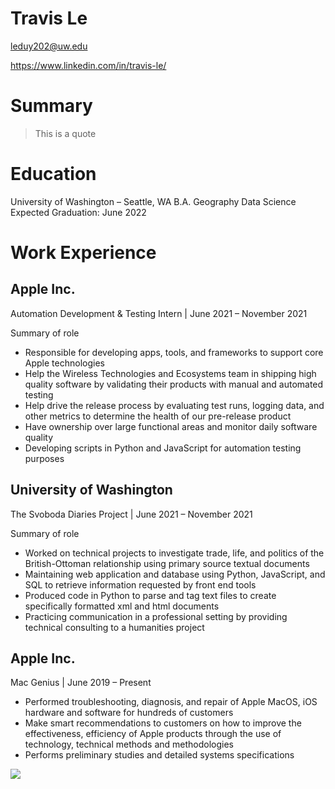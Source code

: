 # Travis Le

leduy202@uw.edu

https://www.linkedin.com/in/travis-le/

# Summary

> This is a quote

# Education

University of Washington – Seattle, WA 
B.A. Geography Data Science
Expected Graduation: June 2022

# Work Experience

## Apple Inc.

Automation Development & Testing Intern | June 2021 – November 2021

Summary of role

- Responsible for developing apps, tools, and frameworks to support core Apple technologies
- Help the Wireless Technologies and Ecosystems team in shipping high quality software by validating
their products with manual and automated testing
- Help drive the release process by evaluating test runs, logging data, and other metrics to determine the
health of our pre-release product
- Have ownership over large functional areas and monitor daily software quality
- Developing scripts in Python and JavaScript for automation testing purposes

## University of Washington

The Svoboda Diaries Project  | June 2021 – November 2021

Summary of role

- Worked on technical projects to investigate trade, life, and politics of the British-Ottoman relationship using primary source textual documents
- Maintaining web application and database using Python, JavaScript, and SQL to retrieve information requested by front end tools
- Produced code in Python to parse and tag text files to create specifically formatted xml and html documents
- Practicing communication in a professional setting by providing technical consulting to a humanities project

## Apple Inc.

Mac Genius | June 2019 – Present

- Performed troubleshooting, diagnosis, and repair of Apple MacOS, iOS hardware and software for hundreds of customers
- Make smart recommendations to customers on how to improve the effectiveness, efficiency of Apple products through the use of technology, technical methods and methodologies 
- Performs preliminary studies and detailed systems specifications



![](image.png)


[University 1]: http://www.univ1.edu
[University 2]: http://www.univ2.edu
[University 3]: http://www.univ3.edu